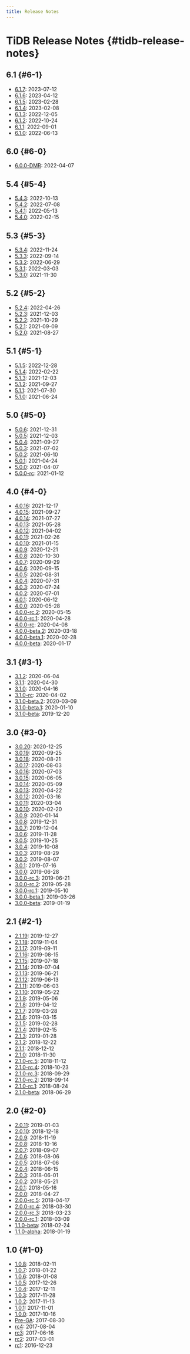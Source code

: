 ```yaml
---
title: Release Notes
---
```


# TiDB Release Notes {#tidb-release-notes}

## 6.1 {#6-1}

-   [<a href="/releases/release-6.1.7.md">6.1.7</a>](/releases/release-6.1.7.md): 2023-07-12
-   [<a href="/releases/release-6.1.6.md">6.1.6</a>](/releases/release-6.1.6.md): 2023-04-12
-   [<a href="/releases/release-6.1.5.md">6.1.5</a>](/releases/release-6.1.5.md): 2023-02-28
-   [<a href="/releases/release-6.1.4.md">6.1.4</a>](/releases/release-6.1.4.md): 2023-02-08
-   [<a href="/releases/release-6.1.3.md">6.1.3</a>](/releases/release-6.1.3.md): 2022-12-05
-   [<a href="/releases/release-6.1.2.md">6.1.2</a>](/releases/release-6.1.2.md): 2022-10-24
-   [<a href="/releases/release-6.1.1.md">6.1.1</a>](/releases/release-6.1.1.md): 2022-09-01
-   [<a href="/releases/release-6.1.0.md">6.1.0</a>](/releases/release-6.1.0.md): 2022-06-13

## 6.0 {#6-0}

-   [<a href="/releases/release-6.0.0-dmr.md">6.0.0-DMR</a>](/releases/release-6.0.0-dmr.md): 2022-04-07

## 5.4 {#5-4}

-   [<a href="/releases/release-5.4.3.md">5.4.3</a>](/releases/release-5.4.3.md): 2022-10-13
-   [<a href="/releases/release-5.4.2.md">5.4.2</a>](/releases/release-5.4.2.md): 2022-07-08
-   [<a href="/releases/release-5.4.1.md">5.4.1</a>](/releases/release-5.4.1.md): 2022-05-13
-   [<a href="/releases/release-5.4.0.md">5.4.0</a>](/releases/release-5.4.0.md): 2022-02-15

## 5.3 {#5-3}

-   [<a href="/releases/release-5.3.4.md">5.3.4</a>](/releases/release-5.3.4.md): 2022-11-24
-   [<a href="/releases/release-5.3.3.md">5.3.3</a>](/releases/release-5.3.3.md): 2022-09-14
-   [<a href="/releases/release-5.3.2.md">5.3.2</a>](/releases/release-5.3.2.md): 2022-06-29
-   [<a href="/releases/release-5.3.1.md">5.3.1</a>](/releases/release-5.3.1.md): 2022-03-03
-   [<a href="/releases/release-5.3.0.md">5.3.0</a>](/releases/release-5.3.0.md): 2021-11-30

## 5.2 {#5-2}

-   [<a href="/releases/release-5.2.4.md">5.2.4</a>](/releases/release-5.2.4.md): 2022-04-26
-   [<a href="/releases/release-5.2.3.md">5.2.3</a>](/releases/release-5.2.3.md): 2021-12-03
-   [<a href="/releases/release-5.2.2.md">5.2.2</a>](/releases/release-5.2.2.md): 2021-10-29
-   [<a href="/releases/release-5.2.1.md">5.2.1</a>](/releases/release-5.2.1.md): 2021-09-09
-   [<a href="/releases/release-5.2.0.md">5.2.0</a>](/releases/release-5.2.0.md): 2021-08-27

## 5.1 {#5-1}

-   [<a href="/releases/release-5.1.5.md">5.1.5</a>](/releases/release-5.1.5.md): 2022-12-28
-   [<a href="/releases/release-5.1.4.md">5.1.4</a>](/releases/release-5.1.4.md): 2022-02-22
-   [<a href="/releases/release-5.1.3.md">5.1.3</a>](/releases/release-5.1.3.md): 2021-12-03
-   [<a href="/releases/release-5.1.2.md">5.1.2</a>](/releases/release-5.1.2.md): 2021-09-27
-   [<a href="/releases/release-5.1.1.md">5.1.1</a>](/releases/release-5.1.1.md): 2021-07-30
-   [<a href="/releases/release-5.1.0.md">5.1.0</a>](/releases/release-5.1.0.md): 2021-06-24

## 5.0 {#5-0}

-   [<a href="/releases/release-5.0.6.md">5.0.6</a>](/releases/release-5.0.6.md): 2021-12-31
-   [<a href="/releases/release-5.0.5.md">5.0.5</a>](/releases/release-5.0.5.md): 2021-12-03
-   [<a href="/releases/release-5.0.4.md">5.0.4</a>](/releases/release-5.0.4.md): 2021-09-27
-   [<a href="/releases/release-5.0.3.md">5.0.3</a>](/releases/release-5.0.3.md): 2021-07-02
-   [<a href="/releases/release-5.0.2.md">5.0.2</a>](/releases/release-5.0.2.md): 2021-06-10
-   [<a href="/releases/release-5.0.1.md">5.0.1</a>](/releases/release-5.0.1.md): 2021-04-24
-   [<a href="/releases/release-5.0.0.md">5.0.0</a>](/releases/release-5.0.0.md): 2021-04-07
-   [<a href="/releases/release-5.0.0-rc.md">5.0.0-rc</a>](/releases/release-5.0.0-rc.md): 2021-01-12

## 4.0 {#4-0}

-   [<a href="/releases/release-4.0.16.md">4.0.16</a>](/releases/release-4.0.16.md): 2021-12-17
-   [<a href="/releases/release-4.0.15.md">4.0.15</a>](/releases/release-4.0.15.md): 2021-09-27
-   [<a href="/releases/release-4.0.14.md">4.0.14</a>](/releases/release-4.0.14.md): 2021-07-27
-   [<a href="/releases/release-4.0.13.md">4.0.13</a>](/releases/release-4.0.13.md): 2021-05-28
-   [<a href="/releases/release-4.0.12.md">4.0.12</a>](/releases/release-4.0.12.md): 2021-04-02
-   [<a href="/releases/release-4.0.11.md">4.0.11</a>](/releases/release-4.0.11.md): 2021-02-26
-   [<a href="/releases/release-4.0.10.md">4.0.10</a>](/releases/release-4.0.10.md): 2021-01-15
-   [<a href="/releases/release-4.0.9.md">4.0.9</a>](/releases/release-4.0.9.md): 2020-12-21
-   [<a href="/releases/release-4.0.8.md">4.0.8</a>](/releases/release-4.0.8.md): 2020-10-30
-   [<a href="/releases/release-4.0.7.md">4.0.7</a>](/releases/release-4.0.7.md): 2020-09-29
-   [<a href="/releases/release-4.0.6.md">4.0.6</a>](/releases/release-4.0.6.md): 2020-09-15
-   [<a href="/releases/release-4.0.5.md">4.0.5</a>](/releases/release-4.0.5.md): 2020-08-31
-   [<a href="/releases/release-4.0.4.md">4.0.4</a>](/releases/release-4.0.4.md): 2020-07-31
-   [<a href="/releases/release-4.0.3.md">4.0.3</a>](/releases/release-4.0.3.md): 2020-07-24
-   [<a href="/releases/release-4.0.2.md">4.0.2</a>](/releases/release-4.0.2.md): 2020-07-01
-   [<a href="/releases/release-4.0.1.md">4.0.1</a>](/releases/release-4.0.1.md): 2020-06-12
-   [<a href="/releases/release-4.0-ga.md">4.0.0</a>](/releases/release-4.0-ga.md): 2020-05-28
-   [<a href="/releases/release-4.0.0-rc.2.md">4.0.0-rc.2</a>](/releases/release-4.0.0-rc.2.md): 2020-05-15
-   [<a href="/releases/release-4.0.0-rc.1.md">4.0.0-rc.1</a>](/releases/release-4.0.0-rc.1.md): 2020-04-28
-   [<a href="/releases/release-4.0.0-rc.md">4.0.0-rc</a>](/releases/release-4.0.0-rc.md): 2020-04-08
-   [<a href="/releases/release-4.0.0-beta.2.md">4.0.0-beta.2</a>](/releases/release-4.0.0-beta.2.md): 2020-03-18
-   [<a href="/releases/release-4.0.0-beta.1.md">4.0.0-beta.1</a>](/releases/release-4.0.0-beta.1.md): 2020-02-28
-   [<a href="/releases/release-4.0.0-beta.md">4.0.0-beta</a>](/releases/release-4.0.0-beta.md): 2020-01-17

## 3.1 {#3-1}

-   [<a href="/releases/release-3.1.2.md">3.1.2</a>](/releases/release-3.1.2.md): 2020-06-04
-   [<a href="/releases/release-3.1.1.md">3.1.1</a>](/releases/release-3.1.1.md): 2020-04-30
-   [<a href="/releases/release-3.1.0-ga.md">3.1.0</a>](/releases/release-3.1.0-ga.md): 2020-04-16
-   [<a href="/releases/release-3.1.0-rc.md">3.1.0-rc</a>](/releases/release-3.1.0-rc.md): 2020-04-02
-   [<a href="/releases/release-3.1.0-beta.2.md">3.1.0-beta.2</a>](/releases/release-3.1.0-beta.2.md): 2020-03-09
-   [<a href="/releases/release-3.1.0-beta.1.md">3.1.0-beta.1</a>](/releases/release-3.1.0-beta.1.md): 2020-01-10
-   [<a href="/releases/release-3.1.0-beta.md">3.1.0-beta</a>](/releases/release-3.1.0-beta.md): 2019-12-20

## 3.0 {#3-0}

-   [<a href="/releases/release-3.0.20.md">3.0.20</a>](/releases/release-3.0.20.md): 2020-12-25
-   [<a href="/releases/release-3.0.19.md">3.0.19</a>](/releases/release-3.0.19.md): 2020-09-25
-   [<a href="/releases/release-3.0.18.md">3.0.18</a>](/releases/release-3.0.18.md): 2020-08-21
-   [<a href="/releases/release-3.0.17.md">3.0.17</a>](/releases/release-3.0.17.md): 2020-08-03
-   [<a href="/releases/release-3.0.16.md">3.0.16</a>](/releases/release-3.0.16.md): 2020-07-03
-   [<a href="/releases/release-3.0.15.md">3.0.15</a>](/releases/release-3.0.15.md): 2020-06-05
-   [<a href="/releases/release-3.0.14.md">3.0.14</a>](/releases/release-3.0.14.md): 2020-05-09
-   [<a href="/releases/release-3.0.13.md">3.0.13</a>](/releases/release-3.0.13.md): 2020-04-22
-   [<a href="/releases/release-3.0.12.md">3.0.12</a>](/releases/release-3.0.12.md): 2020-03-16
-   [<a href="/releases/release-3.0.11.md">3.0.11</a>](/releases/release-3.0.11.md): 2020-03-04
-   [<a href="/releases/release-3.0.10.md">3.0.10</a>](/releases/release-3.0.10.md): 2020-02-20
-   [<a href="/releases/release-3.0.9.md">3.0.9</a>](/releases/release-3.0.9.md): 2020-01-14
-   [<a href="/releases/release-3.0.8.md">3.0.8</a>](/releases/release-3.0.8.md): 2019-12-31
-   [<a href="/releases/release-3.0.7.md">3.0.7</a>](/releases/release-3.0.7.md): 2019-12-04
-   [<a href="/releases/release-3.0.6.md">3.0.6</a>](/releases/release-3.0.6.md): 2019-11-28
-   [<a href="/releases/release-3.0.5.md">3.0.5</a>](/releases/release-3.0.5.md): 2019-10-25
-   [<a href="/releases/release-3.0.4.md">3.0.4</a>](/releases/release-3.0.4.md): 2019-10-08
-   [<a href="/releases/release-3.0.3.md">3.0.3</a>](/releases/release-3.0.3.md): 2019-08-29
-   [<a href="/releases/release-3.0.2.md">3.0.2</a>](/releases/release-3.0.2.md): 2019-08-07
-   [<a href="/releases/release-3.0.1.md">3.0.1</a>](/releases/release-3.0.1.md): 2019-07-16
-   [<a href="/releases/release-3.0-ga.md">3.0.0</a>](/releases/release-3.0-ga.md): 2019-06-28
-   [<a href="/releases/release-3.0.0-rc.3.md">3.0.0-rc.3</a>](/releases/release-3.0.0-rc.3.md): 2019-06-21
-   [<a href="/releases/release-3.0.0-rc.2.md">3.0.0-rc.2</a>](/releases/release-3.0.0-rc.2.md): 2019-05-28
-   [<a href="/releases/release-3.0.0-rc.1.md">3.0.0-rc.1</a>](/releases/release-3.0.0-rc.1.md): 2019-05-10
-   [<a href="/releases/release-3.0.0-beta.1.md">3.0.0-beta.1</a>](/releases/release-3.0.0-beta.1.md): 2019-03-26
-   [<a href="/releases/release-3.0-beta.md">3.0.0-beta</a>](/releases/release-3.0-beta.md): 2019-01-19

## 2.1 {#2-1}

-   [<a href="/releases/release-2.1.19.md">2.1.19</a>](/releases/release-2.1.19.md): 2019-12-27
-   [<a href="/releases/release-2.1.18.md">2.1.18</a>](/releases/release-2.1.18.md): 2019-11-04
-   [<a href="/releases/release-2.1.17.md">2.1.17</a>](/releases/release-2.1.17.md): 2019-09-11
-   [<a href="/releases/release-2.1.16.md">2.1.16</a>](/releases/release-2.1.16.md): 2019-08-15
-   [<a href="/releases/release-2.1.15.md">2.1.15</a>](/releases/release-2.1.15.md): 2019-07-18
-   [<a href="/releases/release-2.1.14.md">2.1.14</a>](/releases/release-2.1.14.md): 2019-07-04
-   [<a href="/releases/release-2.1.13.md">2.1.13</a>](/releases/release-2.1.13.md): 2019-06-21
-   [<a href="/releases/release-2.1.12.md">2.1.12</a>](/releases/release-2.1.12.md): 2019-06-13
-   [<a href="/releases/release-2.1.11.md">2.1.11</a>](/releases/release-2.1.11.md): 2019-06-03
-   [<a href="/releases/release-2.1.10.md">2.1.10</a>](/releases/release-2.1.10.md): 2019-05-22
-   [<a href="/releases/release-2.1.9.md">2.1.9</a>](/releases/release-2.1.9.md): 2019-05-06
-   [<a href="/releases/release-2.1.8.md">2.1.8</a>](/releases/release-2.1.8.md): 2019-04-12
-   [<a href="/releases/release-2.1.7.md">2.1.7</a>](/releases/release-2.1.7.md): 2019-03-28
-   [<a href="/releases/release-2.1.6.md">2.1.6</a>](/releases/release-2.1.6.md): 2019-03-15
-   [<a href="/releases/release-2.1.5.md">2.1.5</a>](/releases/release-2.1.5.md): 2019-02-28
-   [<a href="/releases/release-2.1.4.md">2.1.4</a>](/releases/release-2.1.4.md): 2019-02-15
-   [<a href="/releases/release-2.1.3.md">2.1.3</a>](/releases/release-2.1.3.md): 2019-01-28
-   [<a href="/releases/release-2.1.2.md">2.1.2</a>](/releases/release-2.1.2.md): 2018-12-22
-   [<a href="/releases/release-2.1.1.md">2.1.1</a>](/releases/release-2.1.1.md): 2018-12-12
-   [<a href="/releases/release-2.1-ga.md">2.1.0</a>](/releases/release-2.1-ga.md): 2018-11-30
-   [<a href="/releases/release-2.1-rc.5.md">2.1.0-rc.5</a>](/releases/release-2.1-rc.5.md): 2018-11-12
-   [<a href="/releases/release-2.1-rc.4.md">2.1.0-rc.4</a>](/releases/release-2.1-rc.4.md): 2018-10-23
-   [<a href="/releases/release-2.1-rc.3.md">2.1.0-rc.3</a>](/releases/release-2.1-rc.3.md): 2018-09-29
-   [<a href="/releases/release-2.1-rc.2.md">2.1.0-rc.2</a>](/releases/release-2.1-rc.2.md): 2018-09-14
-   [<a href="/releases/release-2.1-rc.1.md">2.1.0-rc.1</a>](/releases/release-2.1-rc.1.md): 2018-08-24
-   [<a href="/releases/release-2.1-beta.md">2.1.0-beta</a>](/releases/release-2.1-beta.md): 2018-06-29

## 2.0 {#2-0}

-   [<a href="/releases/release-2.0.11.md">2.0.11</a>](/releases/release-2.0.11.md): 2019-01-03
-   [<a href="/releases/release-2.0.10.md">2.0.10</a>](/releases/release-2.0.10.md): 2018-12-18
-   [<a href="/releases/release-2.0.9.md">2.0.9</a>](/releases/release-2.0.9.md): 2018-11-19
-   [<a href="/releases/release-2.0.8.md">2.0.8</a>](/releases/release-2.0.8.md): 2018-10-16
-   [<a href="/releases/release-2.0.7.md">2.0.7</a>](/releases/release-2.0.7.md): 2018-09-07
-   [<a href="/releases/release-2.0.6.md">2.0.6</a>](/releases/release-2.0.6.md): 2018-08-06
-   [<a href="/releases/release-2.0.5.md">2.0.5</a>](/releases/release-2.0.5.md): 2018-07-06
-   [<a href="/releases/release-2.0.4.md">2.0.4</a>](/releases/release-2.0.4.md): 2018-06-15
-   [<a href="/releases/release-2.0.3.md">2.0.3</a>](/releases/release-2.0.3.md): 2018-06-01
-   [<a href="/releases/release-2.0.2.md">2.0.2</a>](/releases/release-2.0.2.md): 2018-05-21
-   [<a href="/releases/release-2.0.1.md">2.0.1</a>](/releases/release-2.0.1.md): 2018-05-16
-   [<a href="/releases/release-2.0-ga.md">2.0.0</a>](/releases/release-2.0-ga.md): 2018-04-27
-   [<a href="/releases/release-2.0-rc.5.md">2.0.0-rc.5</a>](/releases/release-2.0-rc.5.md): 2018-04-17
-   [<a href="/releases/release-2.0-rc.4.md">2.0.0-rc.4</a>](/releases/release-2.0-rc.4.md): 2018-03-30
-   [<a href="/releases/release-2.0-rc.3.md">2.0.0-rc.3</a>](/releases/release-2.0-rc.3.md): 2018-03-23
-   [<a href="/releases/release-2.0-rc.1.md">2.0.0-rc.1</a>](/releases/release-2.0-rc.1.md): 2018-03-09
-   [<a href="/releases/release-1.1-beta.md">1.1.0-beta</a>](/releases/release-1.1-beta.md): 2018-02-24
-   [<a href="/releases/release-1.1-alpha.md">1.1.0-alpha</a>](/releases/release-1.1-alpha.md): 2018-01-19

## 1.0 {#1-0}

-   [<a href="/releases/release-1.0.8.md">1.0.8</a>](/releases/release-1.0.8.md): 2018-02-11
-   [<a href="/releases/release-1.0.7.md">1.0.7</a>](/releases/release-1.0.7.md): 2018-01-22
-   [<a href="/releases/release-1.0.6.md">1.0.6</a>](/releases/release-1.0.6.md): 2018-01-08
-   [<a href="/releases/release-1.0.5.md">1.0.5</a>](/releases/release-1.0.5.md): 2017-12-26
-   [<a href="/releases/release-1.0.4.md">1.0.4</a>](/releases/release-1.0.4.md): 2017-12-11
-   [<a href="/releases/release-1.0.3.md">1.0.3</a>](/releases/release-1.0.3.md): 2017-11-28
-   [<a href="/releases/release-1.0.2.md">1.0.2</a>](/releases/release-1.0.2.md): 2017-11-13
-   [<a href="/releases/release-1.0.1.md">1.0.1</a>](/releases/release-1.0.1.md): 2017-11-01
-   [<a href="/releases/release-1.0-ga.md">1.0.0</a>](/releases/release-1.0-ga.md): 2017-10-16
-   [<a href="/releases/release-pre-ga.md">Pre-GA</a>](/releases/release-pre-ga.md): 2017-08-30
-   [<a href="/releases/release-rc.4.md">rc4</a>](/releases/release-rc.4.md): 2017-08-04
-   [<a href="/releases/release-rc.3.md">rc3</a>](/releases/release-rc.3.md): 2017-06-16
-   [<a href="/releases/release-rc.2.md">rc2</a>](/releases/release-rc.2.md): 2017-03-01
-   [<a href="/releases/release-rc.1.md">rc1</a>](/releases/release-rc.1.md): 2016-12-23
